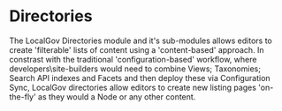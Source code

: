 # Directories

The LocalGov Directories module and it's sub-modules allows editors to create 'filterable' lists of content using a 'content-based' approach. In constrast with the traditional 'configuration-based' workflow, where developers\site-builders would need to combine Views; Taxonomies; Search API indexes and Facets and then deploy these via Configuration Sync, LocalGov directories allow editors to create new listing pages 'on-the-fly' as they would a Node or any other content.  
